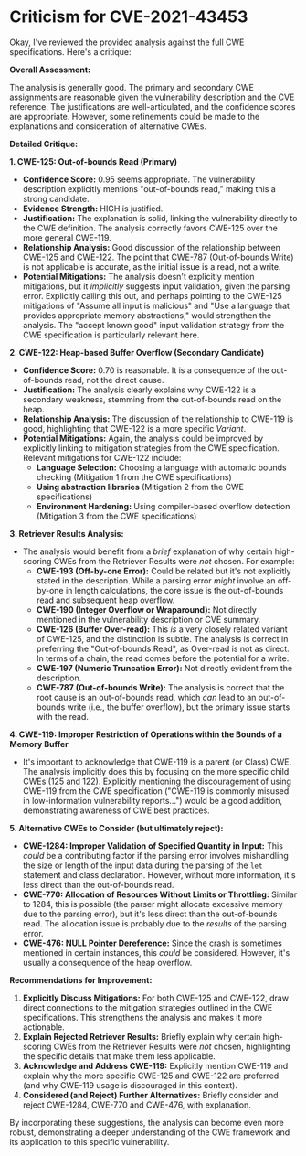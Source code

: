 # Criticism for CVE-2021-43453

Okay, I've reviewed the provided analysis against the full CWE specifications. Here's a critique:

**Overall Assessment:**

The analysis is generally good. The primary and secondary CWE assignments are reasonable given the vulnerability description and the CVE reference. The justifications are well-articulated, and the confidence scores are appropriate.  However, some refinements could be made to the explanations and consideration of alternative CWEs.

**Detailed Critique:**

**1. CWE-125: Out-of-bounds Read (Primary)**

*   **Confidence Score:** 0.95 seems appropriate. The vulnerability description explicitly mentions "out-of-bounds read," making this a strong candidate.
*   **Evidence Strength:** HIGH is justified.
*   **Justification:** The explanation is solid, linking the vulnerability directly to the CWE definition. The analysis correctly favors CWE-125 over the more general CWE-119.
*   **Relationship Analysis:** Good discussion of the relationship between CWE-125 and CWE-122. The point that CWE-787 (Out-of-bounds Write) is not applicable is accurate, as the initial issue is a read, not a write.
*   **Potential Mitigations:**  The analysis doesn't explicitly mention mitigations, but it *implicitly* suggests input validation, given the parsing error. Explicitly calling this out, and perhaps pointing to the CWE-125 mitigations of "Assume all input is malicious" and "Use a language that provides appropriate memory abstractions," would strengthen the analysis.  The "accept known good" input validation strategy from the CWE specification is particularly relevant here.

**2. CWE-122: Heap-based Buffer Overflow (Secondary Candidate)**

*   **Confidence Score:** 0.70 is reasonable. It is a consequence of the out-of-bounds read, not the direct cause.
*   **Justification:** The analysis clearly explains why CWE-122 is a secondary weakness, stemming from the out-of-bounds read on the heap.
*   **Relationship Analysis:** The discussion of the relationship to CWE-119 is good, highlighting that CWE-122 is a more specific *Variant*.
*   **Potential Mitigations:** Again, the analysis could be improved by explicitly linking to mitigation strategies from the CWE specification.  Relevant mitigations for CWE-122 include:
    *   **Language Selection:** Choosing a language with automatic bounds checking (Mitigation 1 from the CWE specifications)
    *   **Using abstraction libraries** (Mitigation 2 from the CWE specifications)
    *   **Environment Hardening:** Using compiler-based overflow detection (Mitigation 3 from the CWE specifications)

**3. Retriever Results Analysis:**

*   The analysis would benefit from a *brief* explanation of why certain high-scoring CWEs from the Retriever Results were *not* chosen. For example:
    *   **CWE-193 (Off-by-one Error):** Could be related but it's not explicitly stated in the description. While a parsing error *might* involve an off-by-one in length calculations, the core issue is the out-of-bounds read and subsequent heap overflow.
    *   **CWE-190 (Integer Overflow or Wraparound):**  Not directly mentioned in the vulnerability description or CVE summary.
    *   **CWE-126 (Buffer Over-read):**  This *is* a very closely related variant of CWE-125, and the distinction is subtle. The analysis is correct in preferring the "Out-of-bounds Read", as Over-read is not as direct. In terms of a chain, the read comes before the potential for a write.
    *   **CWE-197 (Numeric Truncation Error):**  Not directly evident from the description.
    *   **CWE-787 (Out-of-bounds Write):** The analysis is correct that the root cause is an out-of-bounds read, which *can* lead to an out-of-bounds write (i.e., the buffer overflow), but the primary issue starts with the read.

**4. CWE-119: Improper Restriction of Operations within the Bounds of a Memory Buffer**

*   It's important to acknowledge that CWE-119 is a parent (or Class) CWE.  The analysis implicitly does this by focusing on the more specific child CWEs (125 and 122).  Explicitly mentioning the discouragement of using CWE-119 from the CWE specification ("CWE-119 is commonly misused in low-information vulnerability reports...") would be a good addition, demonstrating awareness of CWE best practices.

**5. Alternative CWEs to Consider (but ultimately reject):**

*   **CWE-1284: Improper Validation of Specified Quantity in Input:** This *could* be a contributing factor if the parsing error involves mishandling the size or length of the input data during the parsing of the `let` statement and class declaration. However, without more information, it's less direct than the out-of-bounds read.
*   **CWE-770: Allocation of Resources Without Limits or Throttling:** Similar to 1284, this is possible (the parser might allocate excessive memory due to the parsing error), but it's less direct than the out-of-bounds read. The allocation issue is probably due to the *results* of the parsing error.
*   **CWE-476: NULL Pointer Dereference:** Since the crash is sometimes mentioned in certain instances, this *could* be considered. However, it's usually a consequence of the heap overflow.

**Recommendations for Improvement:**

1.  **Explicitly Discuss Mitigations:** For both CWE-125 and CWE-122, draw direct connections to the mitigation strategies outlined in the CWE specifications.  This strengthens the analysis and makes it more actionable.
2.  **Explain Rejected Retriever Results:** Briefly explain why certain high-scoring CWEs from the Retriever Results were *not* chosen, highlighting the specific details that make them less applicable.
3.  **Acknowledge and Address CWE-119:** Explicitly mention CWE-119 and explain why the more specific CWE-125 and CWE-122 are preferred (and why CWE-119 usage is discouraged in this context).
4.  **Considered (and Reject) Further Alternatives:** Briefly consider and reject CWE-1284, CWE-770 and CWE-476, with explanation.

By incorporating these suggestions, the analysis can become even more robust, demonstrating a deeper understanding of the CWE framework and its application to this specific vulnerability.